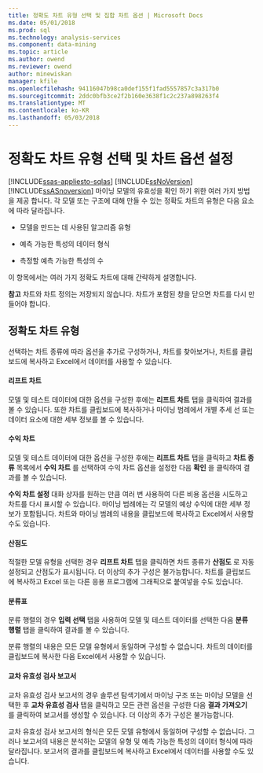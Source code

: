 ```yaml
---
title: 정확도 차트 유형 선택 및 집합 차트 옵션 | Microsoft Docs
ms.date: 05/01/2018
ms.prod: sql
ms.technology: analysis-services
ms.component: data-mining
ms.topic: article
ms.author: owend
ms.reviewer: owend
author: minewiskan
manager: kfile
ms.openlocfilehash: 94116047b98ca0def155f1fad5557857c3a317b0
ms.sourcegitcommit: 2ddc0bfb3ce2f2b160e3638f1c2c237a898263f4
ms.translationtype: MT
ms.contentlocale: ko-KR
ms.lasthandoff: 05/03/2018
---
```

# <a name="choose-an-accuracy-chart-type-and-set-chart-options"></a>정확도 차트 유형 선택 및 차트 옵션 설정
[!INCLUDE[ssas-appliesto-sqlas](../../includes/ssas-appliesto-sqlas.md)]
  [!INCLUDE[ssNoVersion](../../includes/ssnoversion-md.md)][!INCLUDE[ssASnoversion](../../includes/ssasnoversion-md.md)] 마이닝 모델의 유효성을 확인 하기 위한 여러 가지 방법을 제공 합니다. 각 모델 또는 구조에 대해 만들 수 있는 정확도 차트의 유형은 다음 요소에 따라 달라집니다.  
  
-   모델을 만드는 데 사용된 알고리즘 유형  
  
-   예측 가능한 특성의 데이터 형식  
  
-   측정할 예측 가능한 특성의 수  
  
 이 항목에서는 여러 가지 정확도 차트에 대해 간략하게 설명합니다.  
  
 **참고** 차트와 차트 정의는 저장되지 않습니다. 차트가 포함된 창을 닫으면 차트를 다시 만들어야 합니다.  
  
## <a name="accuracy-chart-types"></a>정확도 차트 유형  
 선택하는 차트 종류에 따라 옵션을 추가로 구성하거나, 차트를 찾아보거나, 차트를 클립보드에 복사하고 Excel에서 데이터를 사용할 수 있습니다.  
  
#### <a name="lift-chart"></a>리프트 차트  
 모델 및 테스트 데이터에 대한 옵션을 구성한 후에는 **리프트 차트** 탭을 클릭하여 결과를 볼 수 있습니다. 또한 차트를 클립보드에 복사하거나 마이닝 범례에서 개별 추세 선 또는 데이터 요소에 대한 세부 정보를 볼 수 있습니다.  
  
#### <a name="profit-chart"></a>수익 차트  
 모델 및 테스트 데이터에 대한 옵션을 구성한 후에는 **리프트 차트** 탭을 클릭하고 **차트 종류** 목록에서 **수익 차트** 를 선택하여 수익 차트 옵션을 설정한 다음 **확인** 을 클릭하여 결과를 볼 수 있습니다.  
  
 **수익 차트 설정** 대화 상자를 원하는 만큼 여러 번 사용하여 다른 비용 옵션을 시도하고 차트를 다시 표시할 수 있습니다. 마이닝 범례에는 각 모델의 예상 수익에 대한 세부 정보가 포함됩니다. 차트와 마이닝 범례의 내용을 클립보드에 복사하고 Excel에서 사용할 수도 있습니다.  
  
#### <a name="scatter-plot"></a>산점도  
 적절한 모델 유형을 선택한 경우 **리프트 차트** 탭을 클릭하면 차트 종류가 **산점도** 로 자동 설정되고 산점도가 표시됩니다. 더 이상의 추가 구성은 불가능합니다. 차트를 클립보드에 복사하고 Excel 또는 다른 응용 프로그램에 그래픽으로 붙여넣을 수도 있습니다.  
  
#### <a name="classification-matrix"></a>분류표  
 분류 행렬의 경우 **입력 선택** 탭을 사용하여 모델 및 테스트 데이터를 선택한 다음 **분류 행렬** 탭을 클릭하여 결과를 볼 수 있습니다.  
  
 분류 행렬의 내용은 모든 모델 유형에서 동일하며 구성할 수 없습니다. 차트의 데이터를 클립보드에 복사한 다음 Excel에서 사용할 수 있습니다.  
  
#### <a name="cross-validation-report"></a>교차 유효성 검사 보고서  
 교차 유효성 검사 보고서의 경우 솔루션 탐색기에서 마이닝 구조 또는 마이닝 모델을 선택한 후 **교차 유효성 검사** 탭을 클릭하고 모든 관련 옵션을 구성한 다음 **결과 가져오기** 를 클릭하여 보고서를 생성할 수 있습니다. 더 이상의 추가 구성은 불가능합니다.  
  
 교차 유효성 검사 보고서의 형식은 모든 모델 유형에서 동일하며 구성할 수 없습니다. 그러나 보고서의 내용은 분석하는 모델의 유형 및 예측 가능한 특성의 데이터 형식에 따라 달라집니다. 보고서의 결과를 클립보드에 복사하고 Excel에서 데이터를 사용할 수도 있습니다.  
  
  
